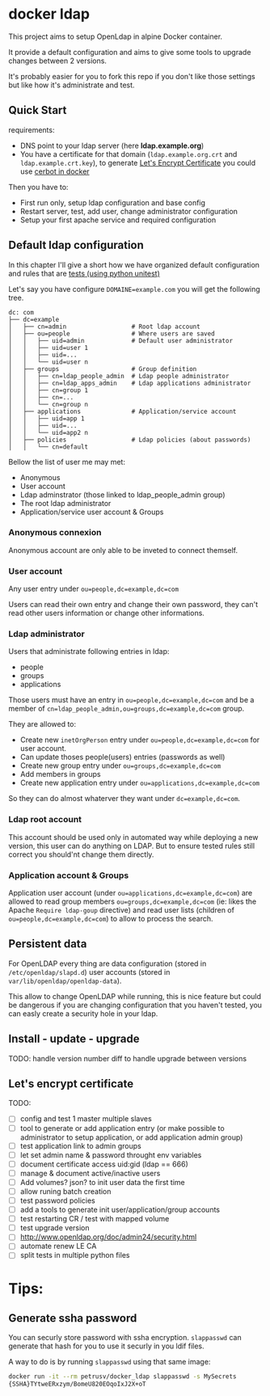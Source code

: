 # docker ldap

This project aims to setup OpenLdap in alpine Docker container.

It provide a default configuration and aims to give some tools to
upgrade changes between 2 versions.

It's probably easier for you to fork this repo if you don't like
those settings but like how it's administrate and test.

Quick Start
-----------

requirements:

- DNS point to your ldap server (here **ldap.example.org**)
- You have a certificate for that domain (``ldap.example.org.crt`` and
  ``ldap.example.crt.key``), to generate [Let's Encrypt Certificate](
  https://letsencrypt.org/) you could use [cerbot in docker](
  https://github.com/petrus-v/certbot)

Then you have to:

* First run only, setup ldap configuration and base config
* Restart server, test, add user, change administrator configuration
* Setup your first apache service and required configuration



## Default ldap configuration

In this chapter I'll give a short how we have organized default
configuration and rules that are [tests (using python unitest)](
tests/test_ldap.py)

Let's say you have configure ``DOMAINE=example.com`` you will get
the following tree.

```
dc: com
├── dc=example
│   ├── cn=admin                  # Root ldap account
│   ├── ou=people                 # Where users are saved
│   │   ├── uid=admin             # Default user administrator
│   │   ├── uid=user 1
│   │   ├── uid=...
│   │   └── uid=user n
│   ├── groups                    # Group definition
│   │   ├── cn=ldap_people_admin  # Ldap people administrator
│   │   ├── cn=ldap_apps_admin    # Ldap applications administrator
│   │   ├── cn=group 1
│   │   ├── cn=...
│   │   └── cn=group n
│   ├── applications              # Application/service account
│   │   ├── uid=app 1
│   │   ├── uid=...
│   │   └── uid=app2 n
│   ├── policies                  # Ldap policies (about passwords)
│   │   └── cn=default
```

Bellow the list of user me may met:

* Anonymous
* User account
* Ldap adminstrator (those linked to ldap_people_admin group)
* The root ldap administrator
* Application/service user account & Groups


### Anonymous connexion

Anonymous account are only able to be inveted to connect themself.


### User account

Any user entry under ``ou=people,dc=example,dc=com``

Users can read their own entry and change their own password, they
can't read other users information or change other informations.


### Ldap administrator

Users that administrate following entries in ldap:

* people
* groups
* applications


Those users must have an entry in ``ou=people,dc=example,dc=com``
and be a member of ``cn=ldap_people_admin,ou=groups,dc=example,dc=com``
group.


They are allowed to:

* Create new ``inetOrgPerson`` entry under 
  ``ou=people,dc=example,dc=com`` for user account.
* Can update thoses people(users) entries (passwords as well)
* Create new group entry under ``ou=groups,dc=example,dc=com``
* Add members in groups
* Create new application entry under
  ``ou=applications,dc=example,dc=com``

So they can do almost whaterver they want under
``dc=example,dc=com``.


### Ldap root account

This account should be used only in automated way while deploying
a new version, this user can do anything on LDAP. But to ensure
tested rules still correct you should'nt change them directly.
 

### Application account & Groups

Application user account (under
``ou=applications,dc=example,dc=com``) are allowed to read group
members ``ou=groups,dc=example,dc=com`` (ie: likes the Apache 
``Require ldap-goup`` directive) and read user lists (children of
``ou=people,dc=example,dc=com``) to allow to process the search.


## Persistent data


For OpenLDAP every thing are data configuration (stored in
``/etc/openldap/slapd.d``) user accounts (stored in
``var/lib/openldap/openldap-data``).

This allow to change OpenLDAP while running, this is nice feature
but could be dangerous if you are changing configuration that you
haven't tested, you can easly create a security hole in your ldap.

## Install - update - upgrade


TODO: handle version number diff to handle upgrade between versions

## Let's encrypt certificate


TODO:

- [ ] config and test 1 master multiple slaves
- [ ] tool to generate or add application entry (or make possible to
      administrator to setup application, or add application admin
      group)
- [ ] test application link to admin groups
- [ ] let set admin name & password throught env variables
- [ ] document certificate access uid:gid (ldap == 666)
- [ ] manage & document active/inactive users
- [ ] Add volumes? json? to init user data the first time
- [ ] allow runing batch creation
- [ ] test password policies
- [ ] add a tools to generate init user/application/group accounts
- [ ] test restarting CR / test with mapped volume
- [ ] test upgrade version
- [ ] http://www.openldap.org/doc/admin24/security.html
- [ ] automate renew LE CA
- [ ] split tests in multiple python files

# Tips:

## Generate ssha password

You can securly store password with ssha encryption. ``slappasswd``
can generate that hash for you to use it securly in you ldif files.

A way to do is by running ``slappasswd`` using that same image:

```bash
docker run -it --rm petrusv/docker_ldap slappasswd -s MySecrets
{SSHA}TYtweERxzym/BomeU820EOqoIxJ2X+oT
```
